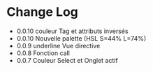 # Change Log

* 0.0.10 couleur Tag et attributs inversés
* 0.0.10 Nouvelle palette (HSL S=44% L=74%)
* 0.0.9 underline Vue directive
* 0.0.8 Fonction call
* 0.0.7 Couleur Select et Onglet actif